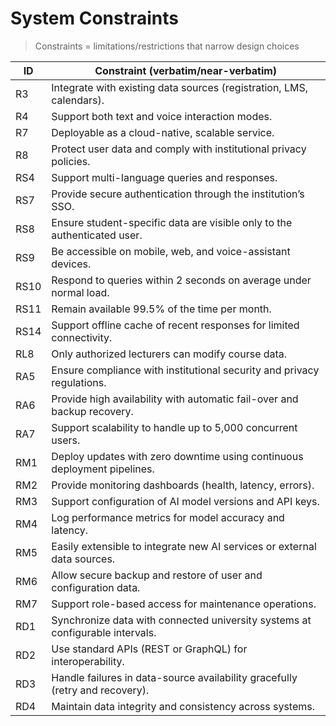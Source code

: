 # System Constraints

> Constraints = limitations/restrictions that narrow design choices

| ID  | Constraint (verbatim/near-verbatim) |
|-----|---|
| R3  | Integrate with existing data sources (registration, LMS, calendars). |
| R4  | Support both text and voice interaction modes. |
| R7  | Deployable as a cloud-native, scalable service. |
| R8  | Protect user data and comply with institutional privacy policies. |
| RS4 | Support multi-language queries and responses. |
| RS7 | Provide secure authentication through the institution’s SSO. |
| RS8 | Ensure student-specific data are visible only to the authenticated user. |
| RS9 | Be accessible on mobile, web, and voice-assistant devices. |
| RS10 | Respond to queries within 2 seconds on average under normal load. |
| RS11 | Remain available 99.5% of the time per month. |
| RS14 | Support offline cache of recent responses for limited connectivity. |
| RL8 | Only authorized lecturers can modify course data. |
| RA5 | Ensure compliance with institutional security and privacy regulations. |
| RA6 | Provide high availability with automatic fail-over and backup recovery. |
| RA7 | Support scalability to handle up to 5,000 concurrent users. |
| RM1 | Deploy updates with zero downtime using continuous deployment pipelines. |
| RM2 | Provide monitoring dashboards (health, latency, errors). |
| RM3 | Support configuration of AI model versions and API keys. |
| RM4 | Log performance metrics for model accuracy and latency. |
| RM5 | Easily extensible to integrate new AI services or external data sources. |
| RM6 | Allow secure backup and restore of user and configuration data. |
| RM7 | Support role-based access for maintenance operations. |
| RD1 | Synchronize data with connected university systems at configurable intervals. |
| RD2 | Use standard APIs (REST or GraphQL) for interoperability. |
| RD3 | Handle failures in data-source availability gracefully (retry and recovery). |
| RD4 | Maintain data integrity and consistency across systems. |
